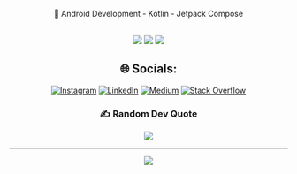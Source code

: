 <div id="header" align="center">

🔭 Android Development - Kotlin - Jetpack Compose <br> <br>

![](http://github-profile-summary-cards.vercel.app/api/cards/profile-details?username=abdurrahmanbulut&theme=swift)
![](http://github-profile-summary-cards.vercel.app/api/cards/repos-per-language?username=abdurrahmanbulut&theme=swift)
![](http://github-profile-summary-cards.vercel.app/api/cards/productive-time?username=abdurrahmanbulut&theme=swift&utcOffset=8)

## 🌐 Socials:
[![Instagram](https://img.shields.io/badge/Instagram-%23E4405F.svg?logo=Instagram&logoColor=white)](https://instagram.com/abdrrhmnbulut) [![LinkedIn](https://img.shields.io/badge/LinkedIn-%230077B5.svg?logo=linkedin&logoColor=white)](https://linkedin.com/in/abdurrahman-bulut) [![Medium](https://img.shields.io/badge/Medium-12100E?logo=medium&logoColor=white)](https://medium.com/@@abdurrahman_bulut) [![Stack Overflow](https://img.shields.io/badge/-Stackoverflow-FE7A16?logo=stack-overflow&logoColor=white)](https://stackoverflow.com/users/19306761) 


### ✍️ Random Dev Quote
![](https://quotes-github-readme.vercel.app/api?type=horizontal&theme=radical)

---
[![](https://visitcount.itsvg.in/api?id=abdurrahmanbulut&icon=0&color=0)](https://visitcount.itsvg.in)

<!-- Proudly created with GPRM ( https://gprm.itsvg.in ) -->
</div>


